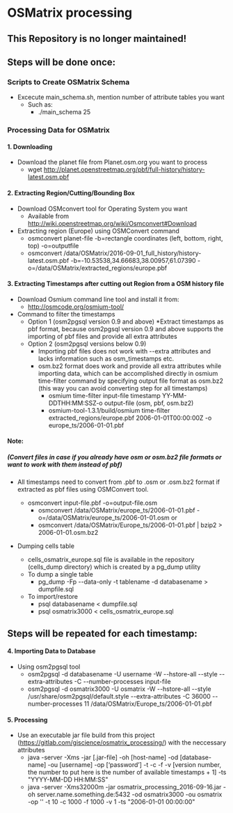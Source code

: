 # OSMatrix processing 

## This Repository is no longer maintained!

## Steps will be done once:

### Scripts to Create OSMatrix Schema 

+ Excecute main_schema.sh, mention number of attribute tables you want
    * Such as: 
        * ./main_schema 25

### Processing Data for OSMatrix

#### 1. Downloading

+ Download the planet file from Planet.osm.org you want to process
    + wget http://planet.openstreetmap.org/pbf/full-history/history-latest.osm.pbf

#### 2. Extracting Region/Cutting/Bounding Box

+ Download OSMconvert tool for Operating System you want
    +  Available from http://wiki.openstreetmap.org/wiki/Osmconvert#Download
+ Extracting region (Europe) using OSMConvert command
    * osmconvert planet-file -b=rectangle coordinates (left, bottom, right, top) -o=outputfile
    * osmconvert /data/OSMatrix/2016-09-01_full_history/history-latest.osm.pbf -b=-10.53538,34.66683,38.00957,61.07390 -o=/data/OSMatrix/extracted_regions/europe.pbf

#### 3. Extracting Timestamps after cutting out Region from a OSM history file

+ Download Osmium command line tool and install it from:
    * http://osmcode.org/osmium-tool/
+ Command to filter the timestamps
    + Option 1 (osm2pgsql version 0.9 and above)
        *Extract timestamps as pbf format, because osm2pgsql version 0.9 and above supports the importing of pbf files and provide all extra attributes
    + Option 2 (osm2pgsql versions below 0.9)
        * Importing pbf files does not work with --extra attributes and lacks information such as osm_timestamps etc. 
        * osm.bz2 format does work and provide all extra attributes while importing data, which can be accomplished directly in osmium time-filter command by specifying output file format as osm.bz2 (this way you can avoid converting step for all timestamps)
            * osmium time-filter input-file timestamp YY-MM-DDTHH:MM:SSZ-o output-file (osm, pbf, osm.bz2)
            * osmium-tool-1.3.1/build/osmium time-filter extracted_regions/europe.pbf 2006-01-01T00:00:00Z -o europe_ts/2006-01-01.pbf

#### Note:

##### (Convert files in case if you already have osm or osm.bz2 file formats or want to work with them instead of pbf) 

+ All timestamps need to convert from .pbf to .osm or .osm.bz2 format if extracted as pbf files using OSMConvert tool. 
    * osmconvert input-file.pbf -o=output-file.osm
        * osmconvert /data/OSMatrix/europe_ts/2006-01-01.pbf -o=/data/OSMatrix/europe_ts/2006-01-01.osm
    or 
        * osmconvert /data/OSMatrix/Europe_ts/2006-01-01.pbf | bzip2 > 2006-01-01.osm.bz2

+ Dumping cells table
    * cells_osmatrix_europe.sql file is available in the repository (cells_dump directory) which is created by a pg_dump utility
    * To dump a single table 
        * pg_dump -Fp --data-only -t tablename -d databasename > dumpfile.sql
    * To import/restore
        * psql databasename < dumpfile.sql
        * psql osmatrix3000 < cells_osmatrix_europe.sql


## Steps will be repeated for each timestamp:

#### 4. Importing Data to Database

+ Using osm2pgsql tool
    * osm2pgsql -d databasename -U username -W --hstore-all --style --extra-attributes -C --number-processes input-file
    * osm2pgsql -d osmatrix3000 -U osmatrix -W --hstore-all --style /usr/share/osm2pgsql/default.style --extra-attributes -C 36000 --number-processes 11 /data/OSMatrix/Europe_ts/2006-01-01.pbf

#### 5. Processing

+ Use an executable jar file build from this project (https://gitlab.com/giscience/osmatrix_processing/) with the neccessary attributes
    * java -server -Xms -jar [.jar-file] -oh [host-name] -od [database-name] -ou [username] -op [‘password’] -t -c -f -v [version number, the number to put here is the number of available timestamps + 1] -ts "YYYY-MM-DD HH:MM:SS"
    * java -server -Xms32000m -jar osmatrix_processing_2016-09-16.jar -oh server.name.something.de:5432 -od osmatrix3000 -ou osmatrix -op '' -t 10 -c 1000 -f 1000 -v 1 -ts "2006-01-01 00:00:00"
